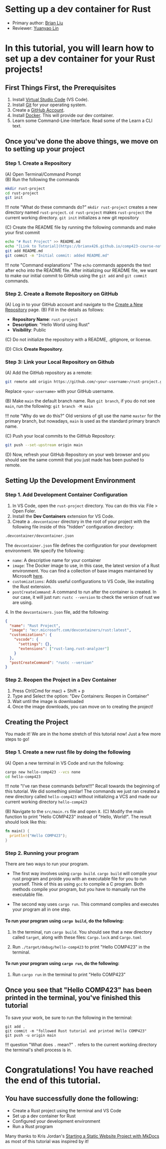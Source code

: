 # Setting up a dev container for Rust

* Primary author: [Brian Liu](https://github.com/brianx426)
* Reviewer: [Yuanyao Lin](https://github.com/yuanyaolin13)

# In this tutorial, you will learn how to set up a dev container for your Rust projects!

## First Things First, the Prerequisites
1. Install [Virtual Studio Code](https://code.visualstudio.com/download) (VS Code).
2. Install [Git](https://git-scm.com/book/en/v2/Getting-Started-Installing-Git) for your operating system.
3. Create a [GitHub Account](https://github.com).
4. Install [Docker](https://www.docker.com/get-started/). This will provide our dev container.
5. Learn some Command-Line-Interface. Read some of the Learn a CLI text.

## Once you've done the above things, we move on to setting up your project
### Step 1. Create a Repository
(A) Open Terminal/Command Prompt<br>
(B) Run the following the commands<br>
  ```bash
  mkdir rust-project
  cd rust-project
  git init
  ```
!!! note "What do these commands do?"
    ```mkdir rust-project``` creates a new directory named ``rust-project``. ```cd rust-project``` makes ``rust-project`` the current working directory. ```git init``` initializes a new git repository

(C) Create the README file by running the following commands and make your first commit
  ```bash
  echo "# Rust Project" >> README.md
  echo "[Link to Tutorial](https://brianx426.github.io/comp423-course-notes/tutorials/rust-setup/)" >> README.md
  git add README.md
  git commit -m "Initial commit: added README.md"
  ```
!!! note "Command explanations"
    The `echo` commands appends the text after echo into the README file. After initializing our README file, we want to make our initial commit to GitHub using the `git add` and `git commit` commands.

### Step 2. Create a Remote Repository on GitHub
(A) Log in to your GitHub account and navigate to the [Create a New Repository](https://github.com/new) page.
(B) Fill in the details as follows:<br>

* **Repository Name**: `rust-project`
* **Description**: "Hello World using Rust"
* **Visibility**: Public

(C) Do not initialize the repository with a README, .gitignore, or license.

(D) Click **Create Repository**.

### Step 3: Link your Local Repository on Github
(A) Add the GitHub repository as a remote:

```bash
git remote add origin https://github.com/<your-username>/rust-project.git
```

Replace `<your-username>` with your GitHub username.

(B) Make `main` the default branch name. Run `git branch`, if you do not see `main`, run the following: `git branch -M main`

!!! note "Why do we do this?"
    Old versions of git use the name `master` for the primary branch, but nowadays, `main` is used as the standard primary branch name.

(C) Push your local commits to the GitHub Repository:
```bash
git push --set-upstream origin main
```

(D) Now, refresh your GitHub Repository on your web browser and you should see the same commit that you just made has been pushed to remote.

## Setting Up the Development Environment
### Step 1. Add Development Container Configuration
1. In VS Code, open the `rust-project` directory. You can do this via: File > Open Foler.
2. Install the **Dev Containers** extension for VS Code.
3. Create a `.devcontainer` directory in the root of your project with the following file inside of this "hidden" configuration directory:

```bash
.devcontainer/devcontainer.json
```

The `devcontainer.json` file defines the configuration for your development environment. We specify the following:

  * `name`: A descriptive name for your container
  * `image`: The Docker image to use, in this case, the latest version of a Rust environment. You can find a collection of base images maintained by Microsoft [here](https://hub.docker.com/r/microsoft/vscode-devcontainers).
  * `customizations`: Adds useful configurations to VS Code, like installing the Rust extension.
  * `postCreateCommand`: A command to run after the container is created. In our case, it will just run: `rustc --version` to check the version of rust we are using.

4\. In the `devcontainers.json` file, add the following:

```json
{
  "name": "Rust Project",
  "image": "mcr.microsoft.com/devcontainers/rust:latest",
  "customizations": {
    "vscode": {
      "settings": {},
      "extensions": ["rust-lang.rust-analyzer"]
    }
  },
  "postCreateCommand": "rustc --version"
}
```

### Step 2. Reopen the Project in a Dev Container
1. Press Ctrl(Cmd for mac) + Shift + p
2. Type and Select the option: "Dev Containers: Reopen in Container"
3. Wait until the image is downloaded
4. Once the image downloads, you can move on to creating the project!

## Creating the Project
You made it! We are in the home stretch of this tutorial now! Just a few more steps to go!
### Step 1. Create a new rust file by doing the following
(A) Open a new terminal in VS Code and run the following:

```bash
cargo new hello-comp423 --vcs none
cd hello-comp423
```

!!! note "I've ran these commands before!!!"
    Recall towards the beginning of this tutorial. We did something similar! The commands we just ran created a new directory called `hello-comp423` without initializing a VCS and made our current working directory `hello-comp423`

(B) Navigate to the `src/main.rs` file and open it.
(C) Modify the main function to print "Hello COMP423" instead of "Hello, World!". The result should look like this:

```rust
fn main() {
  println!("Hello COMP423");
}
```

### Step 2. Running your program

There are two ways to run your program.

* The first way involves using `cargo build`. `cargo build` will compile your rust program and proide you with an executable file for you to run yourself. Think of this as using `gcc` to compile a C program. Both methods compile your program, but you have to manually run the executable file. 

* The second way uses `cargo run`. This command compiles and executes your program all in one step. 

#### To run your program using `cargo build`, do the following:

1. In the terminal, run `cargo build`. You should see that a new directory called `target`, along with these files: `Cargo.lock` and `Cargo.toml`

2. Run `./target/debug/hello-comp423` to print "Hello COMP423" in the terminal.

#### To run your program using `cargo run`, do the following:

1. Run `cargo run` in the terminal to print "Hello COMP423"

## Once you see that "Hello COMP423" has been printed in the terminal, you've finished this tutorial

To save your work, be sure to run the following in the terminal: 
```
git add .
git commit -m "followed Rust tutorial and printed Hello COMP423"
git push -u origin main
``` 
!!! question "What does `.` mean?"
    `.` refers to the current workiing directory the terminal's shell process is in.

# Congratulations! You have reached the end of this tutorial. 

## You have successfully done the following:

* Create a Rust project using the terminal and VS Code
* Set up a dev container for Rust
* Configured your development environment
* Run a Rust program

Many thanks to Kris Jordan's [Starting a Static Website Project with MkDocs](https://comp423-25s.github.io/resources/MkDocs/tutorial/) as most of this tutorial was inspired by it!
